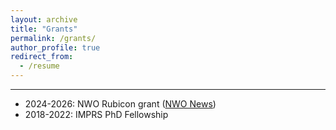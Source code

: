 ```yaml
---
layout: archive
title: "Grants"
permalink: /grants/
author_profile: true
redirect_from:
  - /resume
---
```


---

- 2024-2026: NWO Rubicon grant ([NWO News](https://www.nwo.nl/en/researchprogrammes/rubicon/awarded-grants/awarded-rubicon-grants-2024))
- 2018-2022: IMPRS PhD Fellowship

